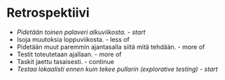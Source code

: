 # Retrospektiivi

- *Pidetään toinen palaveri alkuviikosta. - start*
- Isoja muutoksia loppuviikosta. - less of
- Pidetään muut paremmin ajantasalla siitä mitä tehdään. - more of 
- Testit toteutetaan ajallaan. - more of
- Taskit jaettu tasaisesti. - continue
- *Testaa lokaalisti ennen kuin tekee pullarin (explorative testing) - start*


